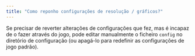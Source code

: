 ```yaml
---
title: "Como reponho configurações de resolução / gráficos?"
---
```


Se precisar de reverter alterações de configurações que fez, mas é incapaz de o fazer através do jogo, pode editar manualmente o ficheiro `config` no diretório de configuração (ou apagá-lo para redefinir as configurações de jogo padrão).
